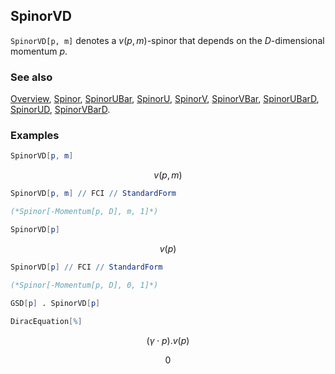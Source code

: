 ## SpinorVD

`SpinorVD[p, m]` denotes a $v(p,m)$-spinor that depends on the $D$-dimensional momentum $p$.

### See also

[Overview](Extra/FeynCalc.md), [Spinor](Spinor.md), [SpinorUBar](SpinorUBar.md), [SpinorU](SpinorU.md), [SpinorV](SpinorV.md), [SpinorVBar](SpinorVBar.md), [SpinorUBarD](SpinorUBarD.md), [SpinorUD](SpinorUD.md), [SpinorVBarD](SpinorVBarD.md).

### Examples

```mathematica
SpinorVD[p, m]
```

$$v(p,m)$$

```mathematica
SpinorVD[p, m] // FCI // StandardForm

(*Spinor[-Momentum[p, D], m, 1]*)
```

```mathematica
SpinorVD[p]
```

$$v(p)$$

```mathematica
SpinorVD[p] // FCI // StandardForm

(*Spinor[-Momentum[p, D], 0, 1]*)
```

```mathematica
GSD[p] . SpinorVD[p] 
 
DiracEquation[%]
```

$$(\gamma \cdot p).v(p)$$

$$0$$